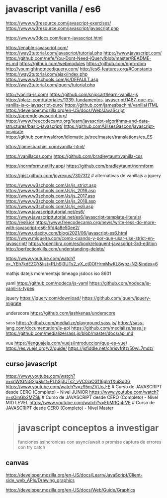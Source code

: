 # javascript vanilla / es6

https://www.w3resource.com/javascript-exercises/
https://www.w3resource.com/javascript/javascript.php

https://www.w3docs.com/learn-javascript.html

https://enable-javascript.com/
https://way2tutorial.com/javascript/tutorial.php
https://www.javascript.com/
https://github.com/nefe/You-Dont-Need-jQuery/blob/master/README-es.md
https://github.com/webmodules
https://github.com/npm-dom
http://youmightnotneedjquery.com/
http://es6-features.org/#Constants
https://way2tutorial.com/ajax/index.php
https://www.w3schools.com/js/DEFAULT.asp
https://way2tutorial.com/jquery/tutorial.php

http://vanilla-js.com/
https://github.com/snipcart/learn-vanilla-js
https://platzi.com/tutoriales/1339-fundamentos-javascript/1487-que-es-vanilla-js-o-javascript-puro/
https://github.com/jamesbachini/vanillaHTML
https://developer.mozilla.org/en-US/docs/Web/JavaScript
https://aprendejavascript.org/
https://www.freecodecamp.org/learn/javascript-algorithms-and-data-structures/basic-javascript/
https://github.com/UlisesGascon/javascript-inspirate
https://github.com/rwaldron/idiomatic.js/tree/master/translations/es_ES

https://jamesbachini.com/vanilla-html/

https://vanillacss.com/
https://github.com/bradleytaunt/vanilla-css

https://normform.netlify.app/
https://github.com/bradleytaunt/normform

https://gist.github.com/joyrexus/7307312 # alternativas de vanillajs a jquery

https://www.w3schools.com/Js/js_strict.asp
https://www.w3schools.com/Js/js_2016.asp
https://www.w3schools.com/Js/js_2017.asp
https://www.w3schools.com/Js/js_2018.asp
https://www.w3schools.com/Js/js_es6.asp
https://www.javascripttutorial.net/es6/
https://www.javascripttutorial.net/es6/javascript-template-literals/
https://es6.io/
https://www.freecodecamp.org/news/write-less-do-more-with-javascript-es6-5fd4a8e50ee2/
https://www.udacity.com/blog/2021/06/javascript-es6.html
https://www.miguelra.com/como-cuando-y-por-que-usar-use-strict-en-javascript/
https://openlibra.com/es/book/eloquent-javascript-3rd-edition
http://perfectionkills.com/understanding-delete/

https://www.youtube.com/watch?v=_YEh7kdEZGY&list=PLhSj3UTs2_yX_ct0OfHrmMwKL8wpz-N2j&index=6

mathjs
datejs
mommentsjs
timeago
jsdocs
iso 8601


yaml
https://github.com/nodeca/js-yaml
https://github.com/nodeca/js-yaml-js-types

jquery
https://jquery.com/download/
https://github.com/jquery/jquery-migrate

underscore
https://github.com/jashkenas/underscore

sass
https://github.com/medialize/playground.sass.js/
https://sass-lang.com/documentation/js-api
https://github.com/medialize/sass.js
https://github.com/medialize/sass.js/blob/master/docs/api.md

vue
https://lenguajejs.com/vuejs/introduccion/que-es-vue/
https://es.vuejs.org/v2/guide/
https://jsfiddle.net/chrisvfritz/50wL7mdz/


## curso javascript
https://www.youtube.com/watch?v=xnWtGNiG2lg&list=PLhSj3UTs2_yVC0iaCGf16glrrfXuiSd0G
https://www.youtube.com/watch?v=z95mZVUcJ-E # Curso de JAVASCRIPT desde CERO (Completo) - Nivel JUNIOR
https://www.youtube.com/watch?v=xOinGb2MZSk # Curso de JAVASCRIPT desde CERO (Completo) - Nivel MID LEVEL
https://www.youtube.com/watch?v=EbMi1Qj4rVE # Curso de JAVASCRIPT desde CERO (Completo) - Nivel Master


> # javascript conceptos a investigar
> funciones asincronicas con async/await o promise
> captura de errores con try catch


## canvas
https://developer.mozilla.org/en-US/docs/Learn/JavaScript/Client-side_web_APIs/Drawing_graphics

https://developer.mozilla.org/en-US/docs/Web/Guide/Graphics